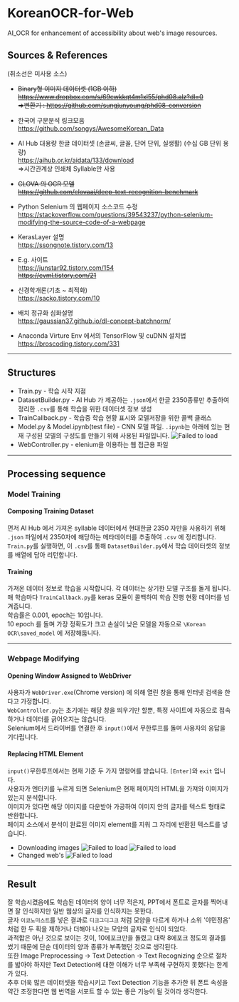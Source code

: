 # KoreanOCR-for-Web
AI_OCR for enhancement of accessibility about web's image resources.


## Sources & References
(취소선은 미사용 소스)  

* ~~Binary형 이미지 데이터셋  (1GB 이하)
https://www.dropbox.com/s/69cwkkqt4m1xl55/phd08.alz?dl=0  
  =>변환기 : https://github.com/sungjunyoung/phd08-conversion~~  

  
* 한국어 구문분석 링크모음  
https://github.com/songys/AwesomeKorean_Data  
  
* AI Hub 대용량 한글 데이터셋 (손글씨, 글꼴, 단어 단위, 실생활) (수십 GB 단위 용량)  
https://aihub.or.kr/aidata/133/download  
  =>시간관계상 인쇄체 Syllable만 사용

* ~~CLOVA 의 OCR 모델  
  https://github.com/clovaai/deep-text-recognition-benchmark~~  

* Python Selenium 의 웹페이지 소스코드 수정  
https://stackoverflow.com/questions/39543237/python-selenium-modifying-the-source-code-of-a-webpage

- KerasLayer 설명  
https://ssongnote.tistory.com/13

- E.g. 사이트  
https://junstar92.tistory.com/154  
~~https://cvml.tistory.com/21~~  

- 신경학개론(기초 ~ 최적화)  
https://sacko.tistory.com/10
  
- 배치 정규화 심화설명  
https://gaussian37.github.io/dl-concept-batchnorm/

- Anaconda Virture Env 에서의 TensorFlow 및 cuDNN 설치법  
https://broscoding.tistory.com/331

-----
## Structures
- Train.py - 학습 시작 지점
- DatasetBuilder.py - AI Hub 가 제공하는 `.json`에서 한글 2350종류만 추출하여 정리한 `.csv`를 통해 학습을 위한 데이터셋 정보 생성
- TrainCallback.py - 학습중 학습 현황 표시와 모델저장을 위한 콜백 클래스
- Model.py & Model.ipynb(test file) - CNN 모델 파일. `.ipynb`는 아래에 있는 현재 구성된 모델의 구성도를 만들기 위해 사용된 파일입니다.
![Failed to load](/Document/Model-Structure.png)
- WebController.py - elenium을 이용하는 웹 접근용 파일

-----
## Processing sequence  
  
### Model Training
#### Composing Training Dataset
먼저 AI Hub 에서 가져온 syllable 데이터에서 현대한글 2350 자만을 사용하기 위해 `.json` 파일에서 2350자에 해당하는 메타데이터를 추출하여 `.csv` 에 정리합니다.  
`Train.py`를 실행하면, 이 `.csv`를 통해 `DatasetBuilder.py`에서 학습 데이터셋의 정보를 배열에 담아 리턴합니다.  
#### Training
가져온 데이터 정보로 학습을 시작합니다. 각 데이터는 상기한 모델 구조를 돌게 됩니다.  
매 학습마다 `TrainCallback.py`를 keras 모듈이 콜백하여 학습 진행 현황 데이터를 넘겨줍니다.  
학습률은 0.001, epoch는 10입니다.  
10 epoch 를 돌며 가장 정확도가 크고 손실이 낮은 모델을 자동으로 `\Korean OCR\saved_model` 에 저장해둡니다.  

---
### Webpage Modifying
#### Opening Window Assigned to WebDriver
사용자가 `WebDriver.exe`(Chrome version) 에 의해 열린 창을 통해 인터넷 검색을 한다고 가정합니다.  
`WebController.py`는 초기에는 해당 창을 띄우기만 할뿐, 특정 사이트에 자동으로 접속하거나 데이터를 긁어오지는 않습니다.  
Selenium에서 드라이버를 연결한 후 `input()`에서 무한루프를 돌며 사용자의 응답을 기다립니다.
#### Replacing HTML Element
`input()`무한루프에서는 현재 기준 두 가지 명령어를 받습니다. `[Enter]`와 `exit` 입니다.  
사용자가 엔터키를 누르게 되면 Selenium은 현재 페이지의 HTML을 가져와 이미지가 있는지 분석합니다.  
이미지가 있다면 해당 이미지를 다운받아 가공하여 이미지 안의 글자를 텍스트 형태로 반환합니다.  
페이지 소스에서 분석이 완료된 이미지 element를 지워 그 자리에 반환된 텍스트를 넣습니다.

- Downloading images
![Failed to load](/Document/img_src_query1.png)
![Failed to load](/Document/img_src_query2.png)
- Changed web's 
![Failed to load](/Document/changed_web.png)

-----

## Result
잘 학습시켰음에도 학습된 데이터의 양이 너무 적은지, PPT에서 폰트로 글자를 찍어내면 잘 인식하지만 일반 웹상의 글자를 인식하지는 못한다.  
글자 `이코노미스트`를 넣은 결과로 `디크그디그크` 처럼 모양을 다르게 하거나 소위 '야민정음' 처럼 한 두 획을 제하거나 더해야 나오는 모양의 글자로 인식이 되었다.  
과적합은 아닌 것으로 보이는 것이, 10에포크만을 돌렸고 대략 8에포크 정도의 결과를 썼기 때문에 단순 데이터의 양과 종류가 부족했던 것으로 생각된다.  
또한 Image Preprocessing -> Text Detection -> Text Recognizing 순으로 절차를 밟아야 하지만 Text Detection에 대한 이해가 너무 부족해 구현하지 못했다는 한계가 있다.  
추후 더욱 많은 데이터셋을 학습시키고 Text Detection 기능을 추가한 뒤 폰트 속성을 약간 조정한다면 웹 번역을 서포트 할 수 있는 좋은 기능이 될 것이라 생각한다.
